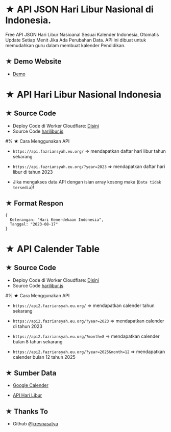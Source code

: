 # ★ API JSON Hari Libur Nasional di Indonesia.
Free API JSON Hari Libur Nasioanal Sesuai Kalender Indonesia, Otomatis Update Setiap Menit Jika Ada Perubahan Data. API ini dibuat untuk memudahkan guru dalam membuat kalender Pendidikan.

## ★ Demo Website

- [Demo](https://arv-fazriansyah.github.io/api-json-hari-libur-nasional-indonesia/)

# ★ API Hari Libur Nasional Indonesia
## ★ Source Code

- Deploy Code di Worker Cloudflare: [Disini](https://dash.cloudflare.com)
- Source Code [harilibur.js](https://raw.githubusercontent.com/arv-fazriansyah/api-json-hari-libur-nasional-indonesia/main/harilibur.js)

#% ★ Cara Menggunakan API

- `https://api.fazriansyah.eu.org/` => mendapatkan daftar hari libur tahun sekarang

- `https://api.fazriansyah.eu.org/?year=2023` => mendapatkan daftar hari libur di tahun 2023

- Jika mengakses data API dengan isian array kosong maka (`Data tidak tersedia`)!

## ★ Format Respon
```
{
  Keterangan: "Hari Kemerdekaan Indonesia",
  Tanggal: "2023-08-17"
}
```

# ★ API Calender Table
## ★ Source Code

- Deploy Code di Worker Cloudflare: [Disini](https://dash.cloudflare.com)
- Source Code [harilibur.js](https://raw.githubusercontent.com/arv-fazriansyah/api-json-hari-libur-nasional-indonesia/main/calendar-table.js)

#% ★ Cara Menggunakan API

- `https://api2.fazriansyah.eu.org/` => mendapatkan calender tahun sekarang

- `https://api2.fazriansyah.eu.org/?year=2023` => mendapatkan calender di tahun 2023

- `https://api2.fazriansyah.eu.org/?month=8` => mendapatkan calender bulan 8 tahun sekarang

- `https://api2.fazriansyah.eu.org/?year=2025&month=12` => mendapatkan calender bulan 12 tahun 2025

## ★ Sumber Data

- [Google Calender](https://calendar.google.com/calendar/u/0/r)

- [API Hari Libur](https://api-harilibur.vercel.app/)

## ★ Thanks To

- Github @[kresnasatya](https://github.com/kresnasatya)
